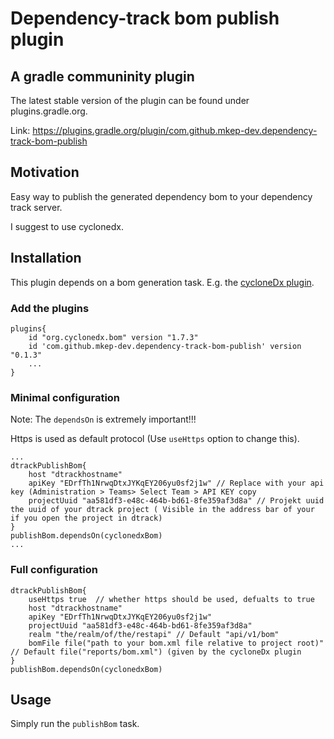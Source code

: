 # Dependency-track bom publish plugin

## A gradle communinity plugin
The latest stable version of the plugin can be found under plugins.gradle.org.

Link: https://plugins.gradle.org/plugin/com.github.mkep-dev.dependency-track-bom-publish 

## Motivation
Easy way to publish the generated dependency bom to your dependency track server.

I suggest to use cyclonedx.

## Installation
This plugin depends on a bom generation task. E.g. the [cycloneDx plugin](https://github.com/CycloneDX/cyclonedx-gradle-plugin).

### Add the plugins
    
    plugins{
        id "org.cyclonedx.bom" version "1.7.3"
        id 'com.github.mkep-dev.dependency-track-bom-publish' version "0.1.3"
        ...
    }
    
### Minimal configuration
Note: The `dependsOn` is extremely important!!!

Https is used as default protocol (Use `useHttps` option to change this).

    ...
    dtrackPublishBom{
        host "dtrackhostname"
        apiKey "EDrfTh1NrwqDtxJYKqEY206yu0sf2j1w" // Replace with your api key (Administration > Teams> Select Team > API KEY copy
        projectUuid "aa581df3-e48c-464b-bd61-8fe359af3d8a" // Projekt uuid the uuid of your dtrack project ( Visible in the address bar of your if you open the project in dtrack)
    }
    publishBom.dependsOn(cyclonedxBom)   
    ...

### Full configuration
    dtrackPublishBom{
        useHttps true  // whether https should be used, defualts to true
        host "dtrackhostname"
        apiKey "EDrfTh1NrwqDtxJYKqEY206yu0sf2j1w"
        projectUuid "aa581df3-e48c-464b-bd61-8fe359af3d8a"
        realm "the/realm/of/the/restapi" // Default "api/v1/bom"
        bomFile file("path to your bom.xml file relative to project root)" // Default file("reports/bom.xml") (given by the cycloneDx plugin
    }
    publishBom.dependsOn(cyclonedxBom)
    
## Usage
Simply run the `publishBom` task.
    
    
 
    
